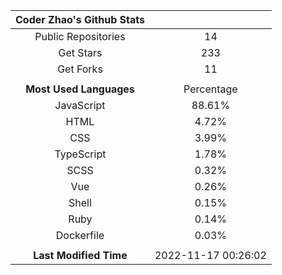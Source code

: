 | **Coder Zhao's Github Stats** | |
|:-:|:-:|
| Public Repositories | 14 |
| Get Stars | 233 |
| Get Forks | 11 |
| | |
| **Most Used Languages** | Percentage |
| JavaScript | 88.61% |
| HTML | 4.72% |
| CSS | 3.99% |
| TypeScript | 1.78% |
| SCSS | 0.32% |
| Vue | 0.26% |
| Shell | 0.15% |
| Ruby | 0.14% |
| Dockerfile | 0.03% |
| | |
| **Last Modified Time** | 2022-11-17 00:26:02 |